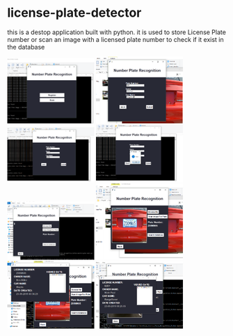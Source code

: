 # license-plate-detector

this is a destop application built with python. it is used to store License Plate number or scan an image with a licensed plate number to check if it exist in the database 

<img src="https://github.com/EhisEA/license-plate-detector/blob/master/Licensed%20Plate%20Recognition/image/py7.png" width=200/>


<img src="https://github.com/EhisEA/license-plate-detector/blob/master/Licensed%20Plate%20Recognition/image/py15.png" width=200 />
<img src="https://github.com/EhisEA/license-plate-detector/blob/master/Licensed%20Plate%20Recognition/image/py4.png" width=200/>
<img src="https://github.com/EhisEA/license-plate-detector/blob/master/Licensed%20Plate%20Recognition/image/py5.png" width=200/>

<img src="https://github.com/EhisEA/license-plate-detector/blob/master/Licensed%20Plate%20Recognition/image/py8.png" width=200/>
<img src="https://github.com/EhisEA/license-plate-detector/blob/master/Licensed%20Plate%20Recognition/image/py17.png" width=200/>
<img src="https://github.com/EhisEA/license-plate-detector/blob/master/Licensed%20Plate%20Recognition/image/py19.png" width=200/>
<img src="https://github.com/EhisEA/license-plate-detector/blob/master/Licensed%20Plate%20Recognition/image/py16.png" width=200/>

